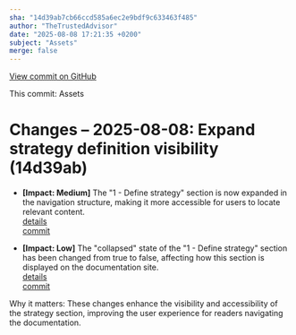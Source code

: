 ```yaml
---
sha: "14d39ab7cb66ccd585a6ec2e9bdf9c633463f485"
author: "TheTrustedAdvisor"
date: "2025-08-08 17:21:35 +0200"
subject: "Assets"
merge: false
---
```


[View commit on GitHub](https://github.com/TheTrustedAdvisor/FabricAdoptionFramework/commit/14d39ab7cb66ccd585a6ec2e9bdf9c633463f485)

This commit: Assets

# Changes – 2025-08-08: Expand strategy definition visibility (14d39ab)

- **[Impact: Medium]** The "1 - Define strategy" section is now expanded in the navigation structure, making it more accessible for users to locate relevant content.  
   [details](/docs/about/changes/2025-08-08-assets)  
   [commit](https://github.com/TheTrustedAdvisor/FabricAdoptionFramework/commit/14d39ab7cb66ccd585a6ec2e9bdf9c633463f485)  

- **[Impact: Low]** The "collapsed" state of the "1 - Define strategy" section has been changed from true to false, affecting how this section is displayed on the documentation site.  
   [details](/docs/about/changes/2025-08-08-assets)  
   [commit](https://github.com/TheTrustedAdvisor/FabricAdoptionFramework/commit/14d39ab7cb66ccd585a6ec2e9bdf9c633463f485)  

Why it matters: These changes enhance the visibility and accessibility of the strategy section, improving the user experience for readers navigating the documentation.
